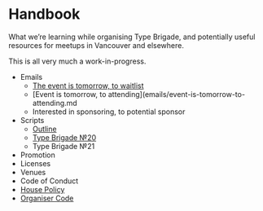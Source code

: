 # Handbook

What we’re learning while organising Type Brigade, and potentially useful resources for meetups in Vancouver and elsewhere.

This is all very much a work-in-progress.

- Emails
    - [The event is tomorrow, to waitlist](emails/event-is-tomorrow-to-waitlist.md)
    - [Event is tomorrow, to attending](emails/event-is-tomorrow-to-attending.md
    - Interested in sponsoring, to potential sponsor
- Scripts
    - [Outline](scripts/0.md)
    - [Type Brigade №20](scripts/20.md)
    - Type Brigade №21
- Promotion
- Licenses
- Venues
- Code of Conduct
- [House Policy](house-policy.md)
- [Organiser Code](organiser-code.md)